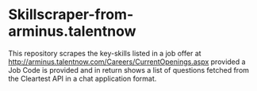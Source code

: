 # Skillscraper-from-arminus.talentnow
This repository scrapes the key-skills listed in a job offer at http://arminus.talentnow.com/Careers/CurrentOpenings.aspx provided a Job Code is provided and in return shows a list of questions fetched from the Cleartest API in a chat application format.  
